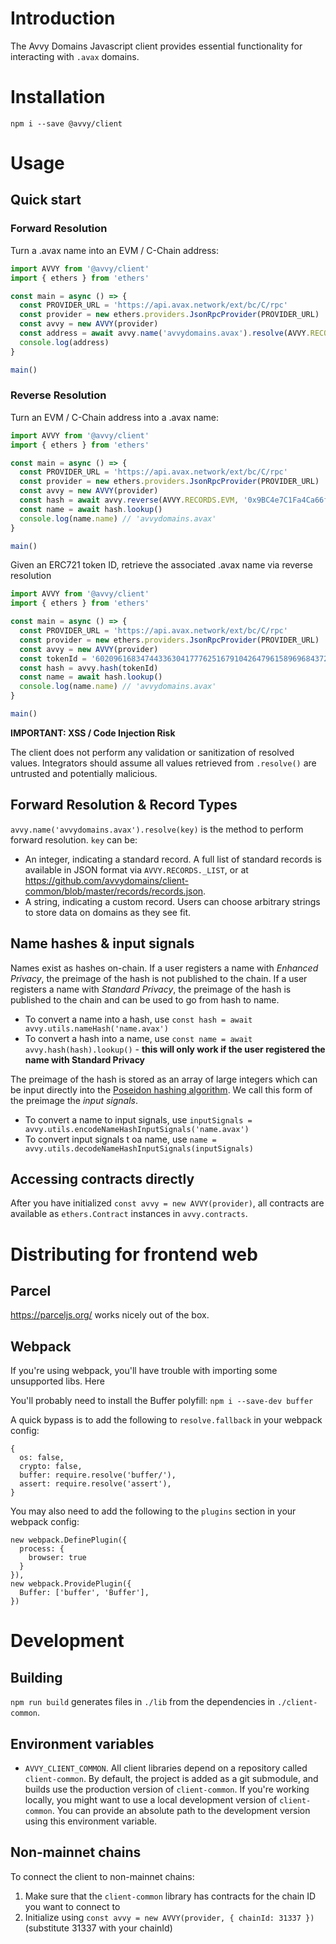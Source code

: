 # Introduction

The Avvy Domains Javascript client provides essential functionality for interacting with `.avax` domains.

# Installation

```
npm i --save @avvy/client
```

# Usage

## Quick start

### Forward Resolution

Turn a .avax name into an EVM / C-Chain address:

```javascript
import AVVY from '@avvy/client'
import { ethers } from 'ethers'

const main = async () => {
  const PROVIDER_URL = 'https://api.avax.network/ext/bc/C/rpc'
  const provider = new ethers.providers.JsonRpcProvider(PROVIDER_URL)
  const avvy = new AVVY(provider)
  const address = await avvy.name('avvydomains.avax').resolve(AVVY.RECORDS.EVM)
  console.log(address)
}

main()
```

### Reverse Resolution

Turn an EVM / C-Chain address into a .avax name:

```javascript
import AVVY from '@avvy/client'
import { ethers } from 'ethers'

const main = async () => {
  const PROVIDER_URL = 'https://api.avax.network/ext/bc/C/rpc'
  const provider = new ethers.providers.JsonRpcProvider(PROVIDER_URL)
  const avvy = new AVVY(provider)
  const hash = await avvy.reverse(AVVY.RECORDS.EVM, '0x9BC4e7C1Fa4Ca66f6B2F4B6F446Dad80Ec541983')
  const name = await hash.lookup()
  console.log(name.name) // 'avvydomains.avax'
}

main()

```

Given an ERC721 token ID, retrieve the associated .avax name via reverse resolution

```javascript
import AVVY from '@avvy/client'
import { ethers } from 'ethers'

const main = async () => {
  const PROVIDER_URL = 'https://api.avax.network/ext/bc/C/rpc'
  const provider = new ethers.providers.JsonRpcProvider(PROVIDER_URL)
  const avvy = new AVVY(provider)
  const tokenId = '6020961683474433630417776251679104264796158969684372136738248890876527059923'
  const hash = avvy.hash(tokenId)
  const name = await hash.lookup()
  console.log(name.name) // 'avvydomains.avax'
}

main()
```

**IMPORTANT: XSS / Code Injection Risk**

The client does not perform any validation or sanitization of resolved values. Integrators should assume all values retrieved from `.resolve()` are untrusted and potentially malicious. 

## Forward Resolution & Record Types

`avvy.name('avvydomains.avax').resolve(key)` is the method to perform forward resolution. `key` can be:

- An integer, indicating a standard record. A full list of standard records is available in JSON format via `AVVY.RECORDS._LIST`, or at https://github.com/avvydomains/client-common/blob/master/records/records.json.
- A string, indicating a custom record. Users can choose arbitrary strings to store data on domains as they see fit. 

## Name hashes & input signals

Names exist as hashes on-chain. If a user registers a name with *Enhanced Privacy*, the preimage of the hash is not published to the chain. If a user registers a name with *Standard Privacy*, the preimage of the hash is published to the chain and can be used to go from hash to name.

- To convert a name into a hash, use `const hash = await avvy.utils.nameHash('name.avax')`
- To convert a hash into a name, use `const name = await avvy.hash(hash).lookup()` - **this will only work if the user registered the name with Standard Privacy**

The preimage of the hash is stored as an array of large integers which can be input directly into the [Poseidon hashing algorithm](https://www.poseidon-hash.info/). We call this form of the preimage the *input signals*. 

- To convert a name to input signals, use `inputSignals = avvy.utils.encodeNameHashInputSignals('name.avax')`
- To convert input signals t oa name, use `name = avvy.utils.decodeNameHashInputSignals(inputSignals)`

## Accessing contracts directly

After you have initialized `const avvy = new AVVY(provider)`, all contracts are available as `ethers.Contract` instances in `avvy.contracts`.

# Distributing for frontend web

## Parcel

https://parceljs.org/ works nicely out of the box.

## Webpack

If you're using webpack, you'll have trouble with importing some unsupported libs. Here 

You'll probably need to install the Buffer polyfill: `npm i --save-dev buffer`

 A quick bypass is to add the following to `resolve.fallback` in your webpack config:

```
{
  os: false,
  crypto: false,
  buffer: require.resolve('buffer/'),
  assert: require.resolve('assert'),
}
```

You may also need to add the following to the `plugins` section in your webpack config:

```
new webpack.DefinePlugin({
  process: {
    browser: true
  }
}),
new webpack.ProvidePlugin({
  Buffer: ['buffer', 'Buffer'],
})
```

# Development

## Building

`npm run build` generates files in `./lib` from the dependencies in `./client-common`.

## Environment variables

- `AVVY_CLIENT_COMMON`. All client libraries depend on a repository called `client-common`. By default, the project is added as a git submodule, and builds use the production version of `client-common`. If you're working locally, you might want to use a local development version of `client-common`. You can provide an absolute path to the development version using this environment variable.

## Non-mainnet chains

To connect the client to non-mainnet chains:

1. Make sure that the `client-common` library has contracts for the chain ID you want to connect to
2. Initialize using `const avvy = new AVVY(provider, { chainId: 31337 })` (substitute 31337 with your chainId) 
